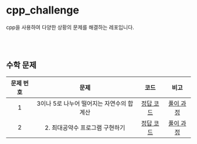# cpp_challenge
cpp을 사용하여 다양한 상황의 문제를 해결하는 레포입니다.

<br/>
<br/>

## 수학 문제
| 문제 번호 | 문제 | 코드 | 비고 |
| :--: | :--: | :--: | :--: |
| 1 | 3이나 5로 나누어 떨어지는 자연수의 합 계산 | [정답 코드](./ch01/q01.cpp) | [풀이 과정](https://p2-study.tistory.com/356) |
| 2 | 2. 최대공약수 프로그램 구현하기 | [정답 코드](./ch01/q02.cpp) | [풀이 과정](https://p2-study.tistory.com/357) |
